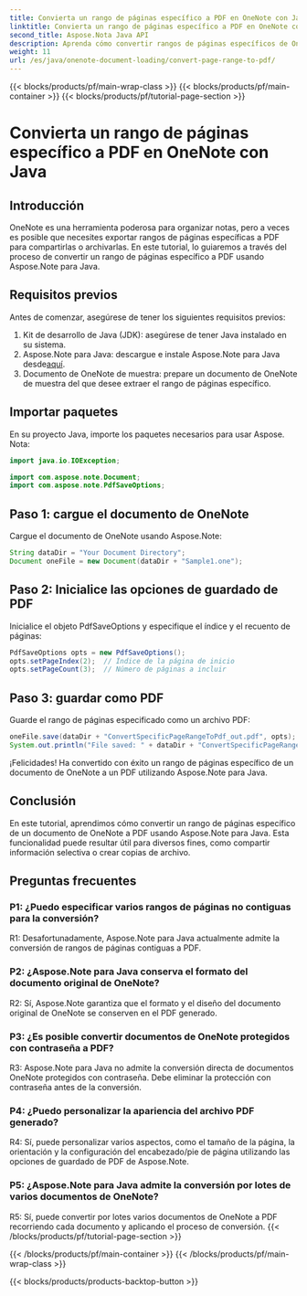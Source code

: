 ```yaml
---
title: Convierta un rango de páginas específico a PDF en OneNote con Java
linktitle: Convierta un rango de páginas específico a PDF en OneNote con Java
second_title: Aspose.Nota Java API
description: Aprenda cómo convertir rangos de páginas específicos de OneNote a PDF sin problemas con Aspose.Note para Java. Conserve el formato y el diseño sin esfuerzo.
weight: 11
url: /es/java/onenote-document-loading/convert-page-range-to-pdf/
---
```


{{< blocks/products/pf/main-wrap-class >}}
{{< blocks/products/pf/main-container >}}
{{< blocks/products/pf/tutorial-page-section >}}

# Convierta un rango de páginas específico a PDF en OneNote con Java

## Introducción

OneNote es una herramienta poderosa para organizar notas, pero a veces es posible que necesites exportar rangos de páginas específicas a PDF para compartirlas o archivarlas. En este tutorial, lo guiaremos a través del proceso de convertir un rango de páginas específico a PDF usando Aspose.Note para Java.

## Requisitos previos

Antes de comenzar, asegúrese de tener los siguientes requisitos previos:

1. Kit de desarrollo de Java (JDK): asegúrese de tener Java instalado en su sistema.
2.  Aspose.Note para Java: descargue e instale Aspose.Note para Java desde[aquí](https://releases.aspose.com/note/java/).
3. Documento de OneNote de muestra: prepare un documento de OneNote de muestra del que desee extraer el rango de páginas específico.

## Importar paquetes

En su proyecto Java, importe los paquetes necesarios para usar Aspose. Nota:

```java
import java.io.IOException;

import com.aspose.note.Document;
import com.aspose.note.PdfSaveOptions;
```

## Paso 1: cargue el documento de OneNote

Cargue el documento de OneNote usando Aspose.Note:

```java
String dataDir = "Your Document Directory";
Document oneFile = new Document(dataDir + "Sample1.one");
```

## Paso 2: Inicialice las opciones de guardado de PDF

Inicialice el objeto PdfSaveOptions y especifique el índice y el recuento de páginas:

```java
PdfSaveOptions opts = new PdfSaveOptions();
opts.setPageIndex(2);  // Índice de la página de inicio
opts.setPageCount(3);  // Número de páginas a incluir
```

## Paso 3: guardar como PDF

Guarde el rango de páginas especificado como un archivo PDF:

```java
oneFile.save(dataDir + "ConvertSpecificPageRangeToPdf_out.pdf", opts);
System.out.println("File saved: " + dataDir + "ConvertSpecificPageRangeToPdf_out.pdf");
```

¡Felicidades! Ha convertido con éxito un rango de páginas específico de un documento de OneNote a un PDF utilizando Aspose.Note para Java.

## Conclusión

En este tutorial, aprendimos cómo convertir un rango de páginas específico de un documento de OneNote a PDF usando Aspose.Note para Java. Esta funcionalidad puede resultar útil para diversos fines, como compartir información selectiva o crear copias de archivo.

## Preguntas frecuentes

### P1: ¿Puedo especificar varios rangos de páginas no contiguas para la conversión?

R1: Desafortunadamente, Aspose.Note para Java actualmente admite la conversión de rangos de páginas contiguas a PDF.

### P2: ¿Aspose.Note para Java conserva el formato del documento original de OneNote?

R2: Sí, Aspose.Note garantiza que el formato y el diseño del documento original de OneNote se conserven en el PDF generado.

### P3: ¿Es posible convertir documentos de OneNote protegidos con contraseña a PDF?

R3: Aspose.Note para Java no admite la conversión directa de documentos OneNote protegidos con contraseña. Debe eliminar la protección con contraseña antes de la conversión.

### P4: ¿Puedo personalizar la apariencia del archivo PDF generado?

R4: Sí, puede personalizar varios aspectos, como el tamaño de la página, la orientación y la configuración del encabezado/pie de página utilizando las opciones de guardado de PDF de Aspose.Note.

### P5: ¿Aspose.Note para Java admite la conversión por lotes de varios documentos de OneNote?

R5: Sí, puede convertir por lotes varios documentos de OneNote a PDF recorriendo cada documento y aplicando el proceso de conversión.
{{< /blocks/products/pf/tutorial-page-section >}}

{{< /blocks/products/pf/main-container >}}
{{< /blocks/products/pf/main-wrap-class >}}

{{< blocks/products/products-backtop-button >}}
